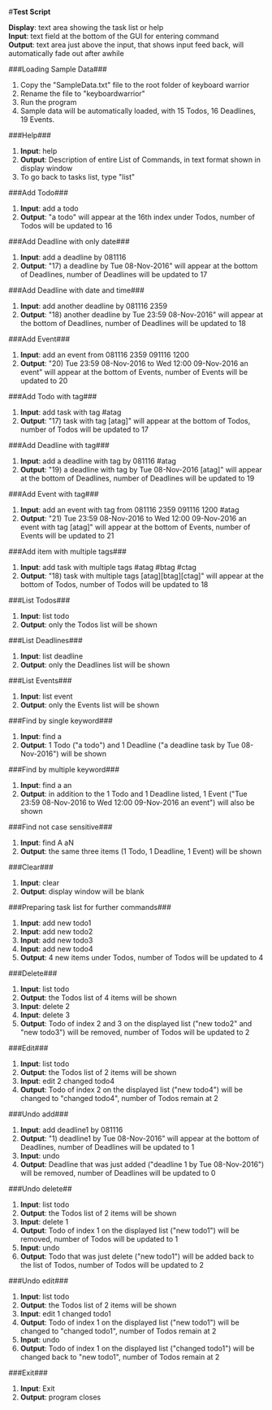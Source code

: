 #**Test Script**

**Display**: text area showing the task list or help <br>
**Input**: text field at the bottom of the GUI for entering command <br>
**Output**: text area just above the input, that shows input feed back, will automatically fade out after awhile

###Loading Sample Data###
1. Copy the "SampleData.txt" file to the root folder of keyboard warrior
2. Rename the file to "keyboardwarrior"
2. Run the program
3. Sample data will be automatically loaded, with 15 Todos, 16 Deadlines, 19 Events.

###Help###
1. **Input**: help
2. **Output**: Description of entire List of Commands, in text format shown in display window
3. To go back to tasks list, type "list"

###Add Todo###
1. **Input**: add a todo
2. **Output**: "a todo" will appear at the 16th index under Todos, number of Todos will be updated to 16

###Add Deadline with only date###
1. **Input**: add a deadline by 081116
2. **Output**: "17) a deadline by Tue 08-Nov-2016" will appear at the bottom of Deadlines, number of Deadlines will be updated to 17

###Add Deadline with date and time###
1. **Input**: add another deadline by 081116 2359
2. **Output**: "18) another deadline by Tue 23:59 08-Nov-2016" will appear at the bottom of Deadlines, number of Deadlines will be updated to 18

###Add Event###
1. **Input**: add an event from 081116 2359 091116 1200
2. **Output**: "20) Tue 23:59 08-Nov-2016 to Wed 12:00 09-Nov-2016	an event" will appear at the bottom of Events, number of Events will be updated to 20

###Add Todo with tag###
1. **Input**: add task with tag #atag
2. **Output**: "17) task with tag	[atag]" will appear at the bottom of Todos, number of Todos will be updated to 17

###Add Deadline with tag###
1. **Input**: add a deadline with tag by 081116 #atag
2. **Output**: "19) a deadline with tag by Tue 08-Nov-2016 [atag]" will appear at the bottom of Deadlines, number of Deadlines will be updated to 19

###Add Event with tag###
1. **Input**: add an event with tag from 081116 2359 091116 1200 #atag
2. **Output**: "21) Tue 23:59 08-Nov-2016 to Wed 12:00 09-Nov-2016	an event with tag [atag]" will appear at the bottom of Events, number of Events will be updated to 21

###Add item with multiple tags###
1. **Input**: add task with multiple tags #atag #btag #ctag
2. **Output**: "18) task with multiple tags	[atag][btag][ctag]" will appear at the bottom of Todos, number of Todos will be updated to 18

###List Todos###
1. **Input**: list todo
2. **Output**: only the Todos list will be shown

###List Deadlines###
1. **Input**: list deadline
2. **Output**: only the Deadlines list will be shown

###List Events###
1. **Input**: list event
2. **Output**: only the Events list will be shown

###Find by single keyword###
1. **Input**: find a
2. **Output**: 1 Todo ("a todo") and 1 Deadline ("a deadline task by Tue 08-Nov-2016") will be shown

###Find by multiple keyword###
1. **Input**: find a an
2. **Output**: in addition to the 1 Todo and 1 Deadline listed, 1 Event ("Tue 23:59 08-Nov-2016 to Wed 12:00 09-Nov-2016	an event") will also be shown

###Find not case sensitive###
1. **Input**: find A aN
2. **Output**: the same three items (1 Todo, 1 Deadline, 1 Event) will be shown

###Clear###
1. **Input**: clear
2. **Output**: display window will be blank

###Preparing task list for further commands###
1. **Input**: add new todo1
2. **Input**: add new todo2
3. **Input**: add new todo3
4. **Input**: add new todo4
5. **Output**: 4 new items under Todos, number of Todos will be updated to 4

###Delete###
1. **Input**: list todo
2. **Output**: the Todos list of 4 items will be shown
3. **Input**: delete 2
4. **Input**: delete 3
5. **Output**: Todo of index 2 and 3 on the displayed list ("new todo2" and "new todo3") will be removed, number of Todos will be updated to 2

###Edit###
1. **Input**: list todo
2. **Output**: the Todos list of 2 items will be shown
3. **Input**: edit 2 changed todo4
4. **Output**: Todo of index 2 on the displayed list ("new todo4") will be changed to "changed todo4", number of Todos remain at 2

###Undo add###
1. **Input**: add deadline1 by 081116
2. **Output**: "1) deadline1 by Tue 08-Nov-2016" will appear at the bottom of Deadlines, number of Deadlines will be updated to 1
3. **Input**: undo
4. **Output**: Deadline that was just added ("deadline 1 by Tue 08-Nov-2016") will be removed, number of Deadlines will be updated to 0

###Undo delete##
1. **Input**: list todo
2. **Output**: the Todos list of 2 items will be shown
3. **Input**: delete 1
4. **Output**: Todo of index 1 on the displayed list ("new todo1") will be removed, number of Todos will be updated to 1
5. **Input**: undo
6. **Output**: Todo that was just delete ("new todo1") will be added back to the list of Todos, number of Todos will be updated to 2

###Undo edit###
1. **Input**: list todo
2. **Output**: the Todos list of 2 items will be shown
3. **Input**: edit 1 changed todo1
4. **Output**: Todo of index 1 on the displayed list ("new todo1") will be changed to "changed todo1", number of Todos remain at 2
5. **Input**: undo
6. **Output**: Todo of index 1 on the displayed list ("changed todo1") will be changed back to "new todo1", number of Todos remain at 2

###Exit###
1. **Input**: Exit
2. **Output**: program closes
